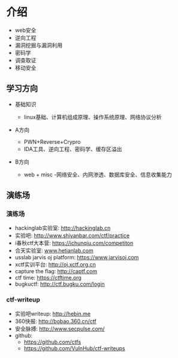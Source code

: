 
# 介绍

* web安全
* 逆向工程
* 漏洞挖掘与漏洞利用
* 密码学
* 调查取证
* 移动安全


## 学习方向

* 基础知识
    - linux基础、计算机组成原理、操作系统原理、网络协议分析 

* A方向
    - PWN+Reverse+Crypro
    - IDA工具、逆向工程、密码学、缓存区溢出

* B方向
    - web + misc
    -网络安全、内网渗透、数据库安全、信息收集能力 

## 演练场

### 演练场
* hackinglab实验室: http://hackinglab.cn 
* 实验吧: http://www.shiyanbar.com/ctf/practice
* i春秋ctf大本营: https://ichunqiu.com/competiton
* 合天实验室: www.hetianlab.com
* usslab jarvis oj platform: https://www.jarvisoj.com
* xctf实训平台: http://oj.xctf.org.cn
* capture the flag: http://captf.com
* ctf time: https://ctftime.org
* bugkuctf: http://ctf.bugku.com/login

### ctf-writeup

* 实验吧writeup: http://hebin.me
* 360快报: http://bobao.360.cn/ctf
* 安全脉搏: http://www.secpulse.com/
* github:
    - https://github.com/ctfs
    - https://github.com/VulnHub/ctf-writeups

